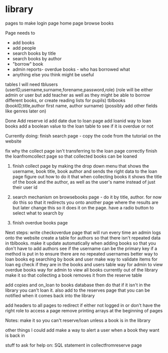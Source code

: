 # library


pages to make 
login page
home page
browse books


Page needs to 
- add books
- add people
- search books by title
- search books by author
- "borrow" book
- admin reports- overdue books - who has borrowed what
- anything else you think might be useful


tables I will need
tblusers (userID,username,surname,forename,password,role) (role will be either admin or user but add teacher as well as they might be able to borrow different books, or create reading lists for pupils)
tblbooks (bookID,title,author first name, author surname) (possibly add other fields like genres later on)

Done
Add reserve id
add date due to loan page
add loanid
way to loan books
add a boolean value to the loan table to see if it is overdue or not



Currently doing:
finish search page - copy the code from the tutorial on the website


fix why the collect page isn't transferring to the loan page correctly
finish the loanfromcollect page so that collected books can be loaned


1. finish collect page by making the drop down menu that shows the username, book title, book author and sends the right data to the loan page
figure out how to do it that when collecting books it shows the title of the book and the author, as well as the user's name instead of just their user id

2. search mechanism on browsebooks page - do it by title, author. for now do this so that it redirects you onto another page where the results are but later change this so it does it on the page. have a radio button to select what to search by

3. finish overdue books page 



Next steps:
write checkoverdue page that will run every time an admin logs onto the website
create a table for authors so that there isn't repeated data in tblbooks. make it update automatically when adding books so that you don't have to add authors 
see if the username can be the primary key if a method is put in to ensure there are no repeated usernames
better way to loan books eg searching by book and user
make way to validate items for loan eg check if they are in the books and users table
way for admin to view overdue books
way for admin to view all books currently out of the library
make it so that collecting a book removes it from the reserve table


add copies and on_loan to books database then do that if it isn't in the library you can't loan it. also add to the reserves page that you can be notified when it comes back into the library


add headers to all pages to redirect if either not logged in or don't have the right role to access a page
remove printing arrays at the beginning of pages


Notes:
make it so you can't reserve/loan unless a book is in the library


other things I could add
make a way to alert a user when a book they want is back in 

stuff to ask for help on:
SQL statement in collectfromreserve page